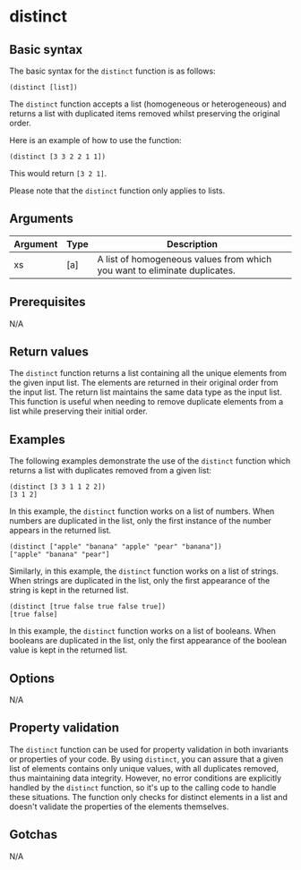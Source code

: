 # distinct

## Basic syntax

The basic syntax for the `distinct` function is as follows:

```pact
(distinct [list])
```

The `distinct` function accepts a list (homogeneous or heterogeneous) and returns a list with duplicated items removed whilst preserving the original order.

Here is an example of how to use the function:

```pact
(distinct [3 3 2 2 1 1])
```
This would return `[3 2 1]`.

Please note that the `distinct` function only applies to lists.

## Arguments

| Argument | Type | Description |
| --- | --- | --- |
| xs | [a] | A list of homogeneous values from which you want to eliminate duplicates. |

## Prerequisites

N/A

## Return values

The `distinct` function returns a list containing all the unique elements from the given input list. The elements are returned in their original order from the input list. The return list maintains the same data type as the input list. This function is useful when needing to remove duplicate elements from a list while preserving their initial order.

## Examples

The following examples demonstrate the use of the `distinct` function which returns a list with duplicates removed from a given list:

```pact
(distinct [3 3 1 1 2 2])
[3 1 2]
```

In this example, the `distinct` function works on a list of numbers. When numbers are duplicated in the list, only the first instance of the number appears in the returned list.

```pact
(distinct ["apple" "banana" "apple" "pear" "banana"])
["apple" "banana" "pear"]
```

Similarly, in this example, the `distinct` function works on a list of strings. When strings are duplicated in the list, only the first appearance of the string is kept in the returned list.

```pact
(distinct [true false true false true])
[true false]
```

In this example, the `distinct` function works on a list of booleans. When booleans are duplicated in the list, only the first appearance of the boolean value is kept in the returned list.

## Options

N/A

## Property validation

The `distinct` function can be used for property validation in both invariants or properties of your code. By using `distinct`, you can assure that a given list of elements contains only unique values, with all duplicates removed, thus maintaining data integrity. However, no error conditions are explicitly handled by the `distinct` function, so it's up to the calling code to handle these situations. The function only checks for distinct elements in a list and doesn't validate the properties of the elements themselves.

## Gotchas

N/A


